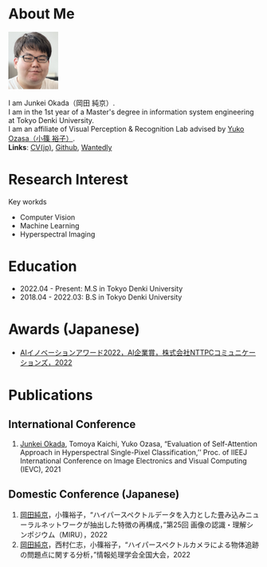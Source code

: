 # About Me
<img src="./自画像2.png" width="100px">  


I am Junkei Okada（岡田 純京）.  
I am in the 1st year of a Master's degree in information system engineering at Tokyo Denki University.  
I am an affiliate of Visual Perception & Recognition Lab advised by [Yuko Ozasa（小篠 裕子）](https://researchmap.jp/yuko.ozasa?lang=en).  
**Links**: [CV(jp)](https://drive.google.com/file/d/1vBKuA_-Rul-dKcL9V8l3cK45i3a7BQ1h/view?usp=sharing), [Github](https://github.com/JO0606), 
[Wantedly](https://www.wantedly.com/id/junkei_okada)

# Research Interest
Key workds
- Computer Vision
- Machine Learning
- Hyperspectral Imaging

# Education
- 2022.04 - Present: M.S in Tokyo Denki University
- 2018.04 - 2022.03: B.S in Tokyo Denki University


# Awards (Japanese)
- [AIイノベーションアワード2022，AI企業賞，株式会社NTTPCコミュニケーションズ，2022](https://www.nttpc.co.jp/press/2022/04/202204211500.html)

# Publications
## International Conference
1. <u>Junkei Okada</u>, Tomoya Kaichi, Yuko Ozasa, “Evaluation of Self-Attention Approach in Hyperspectral Single-Pixel Classification,’’ Proc. of IIEEJ International Conference on Image Electronics and Visual Computing (IEVC), 2021

## Domestic Conference (Japanese)
1. <u>岡田純京</u>，小篠裕子，“ハイパースペクトルデータを入力とした畳み込みニューラルネットワークが抽出した特徴の再構成，”第25回 画像の認識・理解シンポジウム（MIRU），2022
1. <u>岡田純京</u>，西村仁志，小篠裕子，“ハイパースペクトルカメラによる物体追跡の問題点に関する分析，”情報処理学会全国大会，2022

